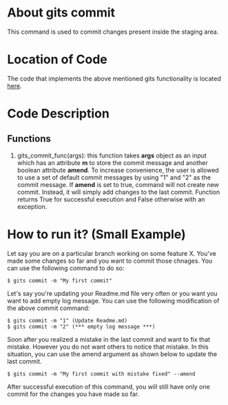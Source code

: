 # About gits commit
This command is used to commit changes present inside the staging area. 

# Location of Code
The code that implements the above mentioned gits functionality is located [here](https://github.com/pvinoda/GITS/blob/master/code/gits_commit.py).

# Code Description
## Functions
1. gits_commit_func(args):
this function takes **args** object as an input which has an attribute **m** to store the commit message and another boolean attribute **amend**. 
To increase convenience, the user is allowed to use a set of default commit messages by using "1" and "2" as the commit message.
If **amend** is set to true, command will not create new commit. Instead, it will simply add changes to the last commit.
Function returns True for successful execution and False otherwise with an exception.


# How to run it? (Small Example)
Let say you are on a particular branch working on some feature X. 
You've made some changes so far and you want to commit those chnages.
You can use the following command to do so:
```
$ gits commit -m "My first commit"
```
Let's say you're updating your Readme.md file very often or you want you want to add empty log message.
You can use the following modification of the above commit command:
```
$ gits commit -m "1" (Update Readme.md)
$ gits commit -m "2" (*** empty log message ***)
```

Soon after you realized a mistake in the last commit and want to fix that mistake.
However you do not want others to notice that mistake. 
In this situation, you can use the amend argument as shown below to update the last commit.
```
$ gits commit -m "My first commit with mistake fixed" --amend
``` 
After successful execution of this command, you will still have only one commit for the changes you have made so far.